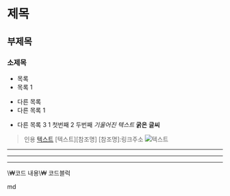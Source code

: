 # 제목
## 부제목
### 소제목
* 목록
* 목록 1
- 다른 목록
- 다른 목록 1
+ 다른 목록 3
1 첫번째
2 두번째
*기울어진*
_텍스트_
**굵은**
__글씨__
> 인용
[텍스트](링크주소)
[텍스트][참조명]
[참조명]:링크주소
![텍스트](이미지링크)
___
***
---
\₩코드 내용\₩
    코드블럭

md